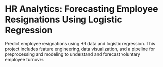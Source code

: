 # HR Analytics: Forecasting Employee Resignations Using Logistic Regression
Predict employee resignations using HR data and logistic regression. This project includes feature engineering, data visualization, and a pipeline for preprocessing and modeling to understand and forecast voluntary employee turnover.
